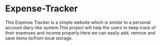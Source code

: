 # Expense-Tracker
This  Expense Tracker is a simple  website which is similar to a personal account diary-like system.This project will help the users to keep track of their expenses and income properly.Here we can easily add, remove and save items to/from local storage.
